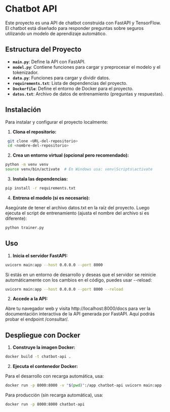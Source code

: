 # Chatbot API

Este proyecto es una API de chatbot construida con FastAPI y TensorFlow. El chatbot está diseñado para responder preguntas sobre seguros utilizando un modelo de aprendizaje automático.

## Estructura del Proyecto

- **`main.py`**: Define la API con FastAPI.
- **`model.py`**: Contiene funciones para cargar y preprocesar el modelo y el tokenizador.
- **`data.py`**: Funciones para cargar y dividir datos.
- **`requirements.txt`**: Lista de dependencias del proyecto.
- **`Dockerfile`**: Define el entorno de Docker para el proyecto.
- **`datos.txt`**: Archivo de datos de entrenamiento (preguntas y respuestas).

## Instalación

Para instalar y configurar el proyecto localmente:

1. **Clona el repositorio:**

  ```bash
   git clone <URL-del-repositorio>
   cd <nombre-del-repositorio>
  ```

2. **Crea un entorno virtual (opcional pero recomendado):**

  ```bash
  python -m venv venv
  source venv/bin/activate  # En Windows usa: venv\Scripts\activate
  ```
3. **Instala las dependencias:**

  ```bash
  pip install -r requirements.txt
  ```
4. **Entrena el modelo (si es necesario):**

Asegúrate de tener el archivo datos.txt en la raíz del proyecto. Luego ejecuta el script de entrenamiento (ajusta el nombre del archivo si es diferente):

  ```bash
  python trainer.py
  ```
## Uso

1. **Inicia el servidor FastAPI:**

  ```bash
  uvicorn main:app --host 0.0.0.0 --port 8000
  ```
Si estás en un entorno de desarrollo y deseas que el servidor se reinicie automáticamente con los cambios en el código, puedes usar --reload:

  ```bash
  uvicorn main:app --host 0.0.0.0 --port 8000 --reload
  ```
2. **Accede a la API:**
   
Abre tu navegador web y visita http://localhost:8000/docs para ver la documentación interactiva de la API generada por FastAPI. Aquí podrás probar el endpoint /consultar/.

## Despliegue con Docker

1. **Construye la imagen Docker:**

  ```bash
  docker build -t chatbot-api .
  ```
2. **Ejecuta el contenedor Docker:**

Para el desarrollo con recarga automática, usa:

  ```bash
  docker run -p 8000:8000 -v "$(pwd)":/app chatbot-api uvicorn main:app --host 0.0.0.0 --port 8000 --reload
  ```
Para producción (sin recarga automática), usa:

  ```bash
  docker run -p 8000:8000 chatbot-api
  ```
